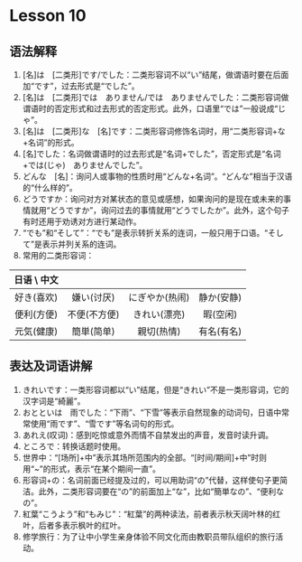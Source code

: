 # Lesson 10
## 语法解释
1. [名]は　[二类形]です/でした：二类形容词不以“い”结尾，做谓语时要在后面加“です”，过去形式是“でした”。
2. [名]は　[二类形]では　ありません/では　ありませんでした：二类形容词做谓语时的否定形式和过去形式的否定形式。此外，口语里“では”一般说成“じゃ”。
3. [名]は　[二类形]な　[名]です：二类形容词修饰名词时，用“二类形容词+な+名词”的形式。
4. [名]でした：名词做谓语时的过去形式是“名词+でした”，否定形式是“名词+では(じゃ)　ありませんでした”。
5. どんな　[名]：询问人或事物的性质时用“どんな+名词”。“どんな”相当于汉语的“什么样的”。
6. どうですか：询问对方对某状态的意见或感想，如果询问的是现在或未来的事情就用“どうですか”，询问过去的事情就用“どうでしたか”。此外，这个句子有时还用于劝诱对方进行某动作。
7. “でも”和“そして”：“でも”是表示转折关系的连词，一般只用于口语。“そして”是表示并列关系的连词。
8. 常用的二类形容词：

| 日语 \ 中文 | | | |
| :---: | :---: | :---: | :---: |
| 好き(喜欢) | 嫌い(讨厌) | にぎやか(热闹) | 静か(安静) |
| 便利(方便) | 不便(不方便) | きれい(漂亮) | 暇(空闲) |
| 元気(健康) | 簡単(简单) | 親切(热情) | 有名(有名) |

## 表达及词语讲解
1. きれいです：一类形容词都以“い”结尾，但是“きれい”不是一类形容词，它的汉字词是“綺麗”。
2. おとといは　雨でした：“下雨”、“下雪”等表示自然现象的动词句，日语中常常使用“雨です”、“雪です”等名词句的形式。
3. あれえ(叹词)：感到吃惊或意外而情不自禁发出的声音，发音时读升调。
4. ところで：转换话题时使用。
5. 世界中：“[场所]+中”表示其场所范围内的全部。“[时间/期间]+中”时则用“~”的形式，表示“在某个期间一直”。
6. 形容词+の：名词前面已经提及过的，可以用助词“の”代替，这样使句子更简洁。此外，二类形容词要在“の”的前面加上“な”，比如“簡単なの”、“便利なの”。
7. 紅葉“こうよう”和“もみじ”：“紅葉”的两种读法，前者表示秋天阔叶林的红叶，后者多表示枫叶的红叶。
8. 修学旅行：为了让中小学生亲身体验不同文化而由教职员带队组织的旅行活动。


